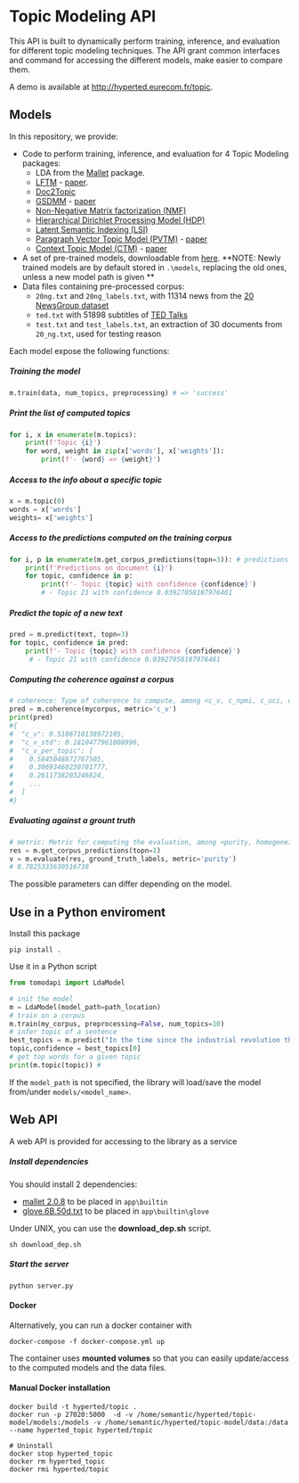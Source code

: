# Topic Modeling API

This API is built to dynamically perform training, inference, and evaluation for different topic modeling techniques.
The API grant common interfaces and command for accessing the different models, make easier to compare them.

A demo is available at http://hyperted.eurecom.fr/topic.

## Models

In this repository, we provide:

* Code to perform training, inference, and evaluation for 4 Topic Modeling packages:
  * LDA from the [Mallet](http://mallet.cs.umass.edu/) package.
  * [LFTM](https://github.com/datquocnguyen/LFTM) - [paper](https://tacl2013.cs.columbia.edu/ojs/index.php/tacl/article/view/582/158).
  * [Doc2Topic](https://github.com/sronnqvist/doc2topic)
  * [GSDMM](https://github.com/rwalk/gsdmm) - [paper](https://pdfs.semanticscholar.org/058a/d0815ce350f0e7538e00868c762be78fe5ef.pdf)
  * [Non-Negative Matrix factorization (NMF)](https://radimrehurek.com/gensim/models/nmf.html) 
  * [Hierarchical Dirichlet Processing Model (HDP)](https://radimrehurek.com/gensim/models/hdpmodel.html) 
  * [Latent Semantic Indexing (LSI)](https://radimrehurek.com/gensim/models/lsimodel.html)
  * [Paragraph Vector Topic Model (PVTM)](https://github.com/davidlenz/pvtm) - [paper](https://journals.plos.org/plosone/article?id=10.1371/journal.pone.0226685)
  * [Context Topic Model (CTM)](https://github.com/MilaNLProc/contextualized-topic-models) - [paper](https://arxiv.org/abs/2004.03974)
* A set of pre-trained models, downloadable from [here](https://www.dropbox.com/sh/sc0ffz1sig3ii5b/AAAWlM4DMpWMy2MN3CGKbWjwa?dl=0). **NOTE: Newly trained models are by default stored in `.\models`, replacing the old ones, unless a new model path is given **
* Data files containing pre-processed corpus:
  * `20ng.txt` and `20ng_labels.txt`, with 11314 news from the [20 NewsGroup dataset](http://qwone.com/~jason/20Newsgroups/)
  * `ted.txt` with 51898 subtitles of [TED Talks](https://www.ted.com/)
  * `test.txt` and `test_labels.txt`, an extraction of 30 documents from `20_ng.txt`, used for testing reason

Each model expose the following functions:

##### Training the model
```python    
m.train(data, num_topics, preprocessing) # => 'success'
```

##### Print the list of computed topics
```python
for i, x in enumerate(m.topics):
    print(f'Topic {i}')
    for word, weight in zip(x['words'], x['weights']):
        print(f'- {word} => {weight}')
```

##### Access to the info about a specific topic

```python
x = m.topic(0)
words = x['words']
weights= x['weights']
```

##### Access to the predictions computed on the training corpus

```python
for i, p in enumerate(m.get_corpus_predictions(topn=3)): # predictions for each document
    print(f'Predictions on document {i}')
    for topic, confidence in p:
        print(f'- Topic {topic} with confidence {confidence}')
        # - Topic 21 with confidence 0.03927058187976461
```

##### Predict the topic of a new text

```python
pred = m.predict(text, topn=3)
for topic, confidence in pred:
    print(f'- Topic {topic} with confidence {confidence}')
     # - Topic 21 with confidence 0.03927058187976461
```

##### Computing the coherence against a corpus

```python
# coherence: Type of coherence to compute, among <c_v, c_npmi, c_uci, u_mass>. See https://radimrehurek.com/gensim/models/coherencemodel.html#gensim.models.coherencemodel.CoherenceModel
pred = m.coherence(mycorpus, metric='c_v')
print(pred)
#{
#  "c_v": 0.5186710138972105,
#  "c_v_std": 0.1810477961008996,
#  "c_v_per_topic": [
#    0.5845048872767505,
#    0.30693460230781777,
#    0.2611738203246824,
#    ...
#  ]
#}
```

##### Evaluating against a grount truth

```python
# metric: Metric for computing the evaluation, among <purity, homogeneity, completeness, v-measure, nmi>.
res = m.get_corpus_predictions(topn=1)
v = m.evaluate(res, ground_truth_labels, metric='purity')
# 0.7825333630516738
```

The possible parameters can differ depending on the model.

## Use in a Python enviroment

Install this package

    pip install .

Use it in a Python script

```python
from tomodapi import LdaModel

# init the model 
m = LdaModel(model_path=path_location) 
# train on a corpus
m.train(my_corpus, preprocessing=False, num_topics=10) 
# infer topic of a sentence
best_topics = m.predict("In the time since the industrial revolution the climate has increasingly been affected by human activities that are causing global warming and climate change") 
topic,confidence = best_topics[0] 
# get top words for a given topic
print(m.topic(topic)) # 
```

If the `model_path` is not specified, the library will load/save the model from/under `models/<model_name>`.

## Web API

A web API is provided for accessing to the library as a service

##### Install dependencies

You should install 2 dependencies:
- [mallet 2.0.8](http://mallet.cs.umass.edu/dist/mallet-2.0.8.tar.gz) to be placed in `app\builtin`
- [glove.6B.50d.txt](http://nlp.stanford.edu/data/glove.6B.zip) to be placed in `app\builtin\glove`

Under UNIX, you can use the **download_dep.sh** script.

    sh download_dep.sh


##### Start the server

    python server.py

#### Docker

Alternatively, you can run a docker container with

    docker-compose -f docker-compose.yml up

The container uses **mounted volumes** so that you can easily update/access to the computed models and the data files.

#### Manual Docker installation

    docker build -t hyperted/topic .
    docker run -p 27020:5000  -d -v /home/semantic/hyperted/topic-model/models:/models -v /home/semantic/hyperted/topic-model/data:/data --name hyperted_topic hyperted/topic

    # Uninstall
    docker stop hyperted_topic
    docker rm hyperted_topic
    docker rmi hyperted/topic
